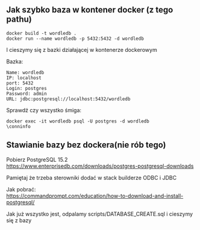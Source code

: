 
## Jak szybko baza w kontener docker (z tego pathu)
```
docker build -t wordledb .
docker run --name wordledb -p 5432:5432 -d wordledb
```

I cieszymy się z bazki działającej w kontenerze dockerowym

Bazka:
```
Name: wordledb
IP: localhost
port: 5432
Login: postgres
Password: admin
URL: jdbc:postgresql://localhost:5432/wordledb
```

Sprawdź czy wszystko śmiga:
```
docker exec -it wordledb psql -U postgres -d wordledb
\conninfo
```

## Stawianie bazy bez dockera(nie rób tego)
Pobierz PostgreSQL 15.2
https://www.enterprisedb.com/downloads/postgres-postgresql-downloads

Pamiętaj że trzeba sterowniki dodać w stack builderze ODBC i JDBC 

Jak pobrać: \
https://commandprompt.com/education/how-to-download-and-install-postgresql/

Jak już wszystko jest, odpalamy scripts/DATABASE_CREATE.sql i cieszymy się z bazy
